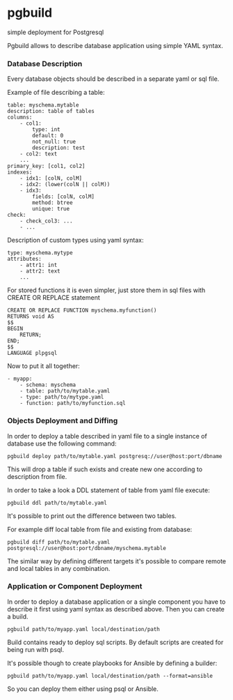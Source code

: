 # pgbuild 
simple deployment for Postgresql

Pgbuild allows to describe database application using simple YAML syntax.

### Database Description

Every database objects should be described in a separate yaml or sql file.

Example of file describing a table:

    
    table: myschema.mytable
    description: table of tables
    columns:
        - col1:
            type: int
            default: 0
            not_null: true
            description: test
        - col2: text
        ...
    primary_key: [col1, col2]
    indexes:
        - idx1: [colN, colM]
        - idx2: (lower(colN || colM))
        - idx3:
            fields: [colN, colM]
            method: btree
            unique: true
    check:
        - check_col3: ...
        - ...

Description of custom types using yaml syntax:

    type: myschema.mytype
    attributes:
        - attr1: int
        - attr2: text
        ...

For stored functions it is even simpler, just store them in sql files with CREATE OR REPLACE statement

    CREATE OR REPLACE FUNCTION myschema.myfunction() 
    RETURNS void AS 
    $$
    BEGIN
        RETURN;
    END;
    $$
    LANGUAGE plpgsql

Now to put it all together:
    
    - myapp:
        - schema: myschema
        - table: path/to/mytable.yaml
        - type: path/to/mytype.yaml
        - function: path/to/myfunction.sql

### Objects Deployment and Diffing

In order to deploy a table described in yaml file to a single instance of database use the following command:

    pgbuild deploy path/to/mytable.yaml postgresq://user@host:port/dbname

This will drop a table if such exists and create new one according to description from file.


In order to take a look a DDL statement of table from yaml file execute:

    pgbuild ddl path/to/mytable.yaml

It's possible to print out the difference between two tables.

For example diff local table from file and existing from database:

    pgbuild diff path/to/mytable.yaml postgresql://user@host:port/dbname/myschema.mytable

The similar way by defining different targets it's possible to compare remote and local tables in any combination.

### Application or Component Deployment

In order to deploy a database application or a single component you have to describe it first using yaml syntax as described above.
Then you can create a build.

    pgbuild path/to/myapp.yaml local/destination/path

Build contains ready to deploy sql scripts.
By default scripts are created for being run with psql.

It's possible though to create playbooks for Ansible by defining a builder:

    pgbuild path/to/myapp.yaml local/destination/path --format=ansible

So you can deploy them either using psql or Ansible.


